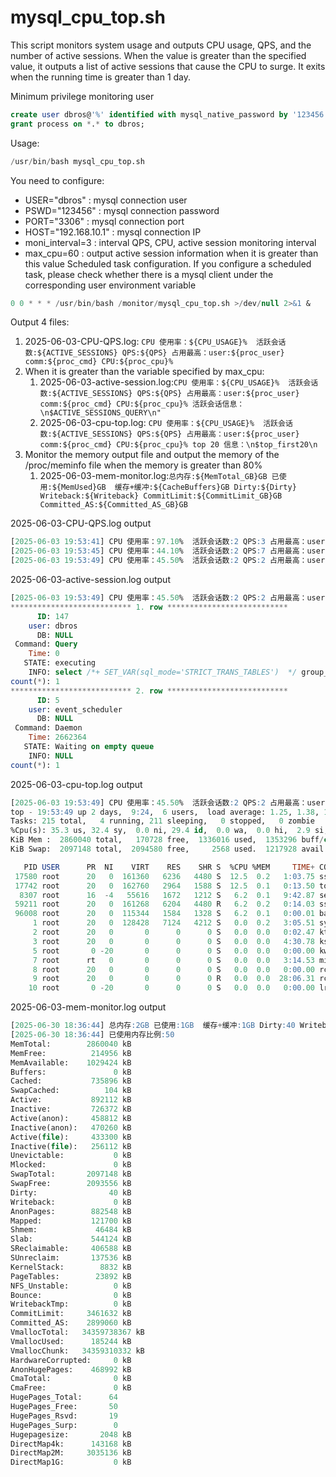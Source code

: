 # mysql_cpu_top.sh
This script monitors system usage and outputs CPU usage, QPS, and the number of active sessions. When the value is greater than the specified value, it outputs a list of active sessions that cause the CPU to surge. It exits when the running time is greater than 1 day.

Minimum privilege monitoring user

```sql
create user dbros@'%' identified with mysql_native_password by '123456';
grant process on *.* to dbros;
```

Usage:

```sql
/usr/bin/bash mysql_cpu_top.sh
```
You need to configure:

- USER="dbros" : mysql connection user
- PSWD="123456" : mysql connection password
- PORT="3306" : mysql connection port
- HOST="192.168.10.1" : mysql connection IP
- moni_interval=3 : interval QPS, CPU, active session monitoring interval
- max_cpu=60 : output active session information when it is greater than this value
Scheduled task configuration. If you configure a scheduled task, please check whether there is a mysql client under the corresponding user environment variable

```sql
0 0 * * * /usr/bin/bash /monitor/mysql_cpu_top.sh >/dev/null 2>&1 &
```

Output 4 files:

1. 2025-06-03-CPU-QPS.log: `CPU 使用率：${CPU_USAGE}%  活跃会话数:${ACTIVE_SESSIONS} QPS:${QPS} 占用最高：user:${proc_user} comm:${proc_cmd} CPU:${proc_cpu}%`
2. When it is greater than the variable specified by max_cpu:
   1. 2025-06-03-active-session.log:`CPU 使用率：${CPU_USAGE}%  活跃会话数:${ACTIVE_SESSIONS} QPS:${QPS} 占用最高：user:${proc_user} comm:${proc_cmd} CPU:${proc_cpu}% 活跃会话信息：\n$ACTIVE_SESSIONS_QUERY\n"`
   2. 2025-06-03-cpu-top.log: `CPU 使用率：${CPU_USAGE}%  活跃会话数:${ACTIVE_SESSIONS} QPS:${QPS} 占用最高：user:${proc_user} comm:${proc_cmd} CPU:${proc_cpu}% top 20 信息：\n$top_first20\n`
3. Monitor the memory output file and output the memory of the /proc/meminfo file when the memory is greater than 80%
   1. 2025-06-03-mem-monitor.log:`总内存:${MemTotal_GB}GB 已使用:${MemUsed}GB  缓存+缓冲:${CacheBuffers}GB Dirty:${Dirty} Writeback:${Writeback} CommitLimit:${CommitLimit_GB}GB Committed_AS:${Committed_AS_GB}GB`

2025-06-03-CPU-QPS.log output

```sql
[2025-06-03 19:53:41] CPU 使用率：97.10%  活跃会话数:2 QPS:3 占用最高：user:root comm:sshd CPU:3.10%
[2025-06-03 19:53:45] CPU 使用率：44.10%  活跃会话数:2 QPS:7 占用最高：user:root comm:rcu_sched CPU:2.95%
[2025-06-03 19:53:49] CPU 使用率：45.50%  活跃会话数:2 QPS:2 占用最高：user:root comm:top CPU:3.10%
```

2025-06-03-active-session.log output

```sql
[2025-06-03 19:53:49] CPU 使用率：45.50%  活跃会话数:2 QPS:2 占用最高：user:root comm:top CPU:3.10% 活跃会话信息：
*************************** 1. row ***************************
      ID: 147
    user: dbros
      DB: NULL
 Command: Query
    Time: 0
   STATE: executing
    INFO: select /*+ SET_VAR(sql_mode='STRICT_TRANS_TABLES')  */ group_concat(ID) 'ID',user,DB,Command, group_concat(TIME) 'Time',STATE,INFO,count(*) from performance_schema.processlist where COMMAND<>'Sleep' and user<>'repl' group by user,DB,Command,STATE,substring(INFO,1,30) order by count(*) asc
count(*): 1
*************************** 2. row ***************************
      ID: 5
    user: event_scheduler
      DB: NULL
 Command: Daemon
    Time: 2662364
   STATE: Waiting on empty queue
    INFO: NULL
count(*): 1

```

2025-06-03-cpu-top.log output

```sql
[2025-06-03 19:53:49] CPU 使用率：45.50%  活跃会话数:2 QPS:2 占用最高：user:root comm:top CPU:3.10% top 20 信息：
top - 19:53:49 up 2 days,  9:24,  6 users,  load average: 1.25, 1.38, 1.04
Tasks: 215 total,   4 running, 211 sleeping,   0 stopped,   0 zombie
%Cpu(s): 35.3 us, 32.4 sy,  0.0 ni, 29.4 id,  0.0 wa,  0.0 hi,  2.9 si,  0.0 st
KiB Mem :  2860040 total,   170728 free,  1336016 used,  1353296 buff/cache
KiB Swap:  2097148 total,  2094580 free,     2568 used.  1217928 avail Mem 

   PID USER      PR  NI    VIRT    RES    SHR S  %CPU %MEM     TIME+ COMMAND
 17580 root      20   0  161360   6236   4480 S  12.5  0.2   1:03.75 sshd
 17742 root      20   0  162760   2964   1588 S  12.5  0.1   0:13.50 top
  8307 root      16  -4   55616   1672   1212 S   6.2  0.1   9:42.87 sedispatch
 59211 root      20   0  161268   6204   4480 R   6.2  0.2   0:14.03 sshd
 96008 root      20   0  115344   1584   1328 S   6.2  0.1   0:00.01 bash
     1 root      20   0  128428   7124   4212 S   0.0  0.2   3:05.51 systemd
     2 root      20   0       0      0      0 S   0.0  0.0   0:02.47 kthreadd
     3 root      20   0       0      0      0 S   0.0  0.0   4:30.78 ksoftirqd/0
     5 root       0 -20       0      0      0 S   0.0  0.0   0:00.00 kworker/0:0H
     7 root      rt   0       0      0      0 S   0.0  0.0   3:14.53 migration/0
     8 root      20   0       0      0      0 S   0.0  0.0   0:00.00 rcu_bh
     9 root      20   0       0      0      0 R   0.0  0.0  28:06.31 rcu_sched
    10 root       0 -20       0      0      0 S   0.0  0.0   0:00.00 lru-add-drain

```

2025-06-03-mem-monitor.log output

```sql
[2025-06-30 18:36:44] 总内存:2GB 已使用:1GB  缓存+缓冲:1GB Dirty:40 Writeback:0 CommitLimit:3GB Committed_AS:2GB
[2025-06-30 18:36:44] 已使用内存比例:50
MemTotal:        2860040 kB
MemFree:          214956 kB
MemAvailable:    1029424 kB
Buffers:               0 kB
Cached:           735896 kB
SwapCached:          104 kB
Active:           892112 kB
Inactive:         726372 kB
Active(anon):     458812 kB
Inactive(anon):   470260 kB
Active(file):     433300 kB
Inactive(file):   256112 kB
Unevictable:           0 kB
Mlocked:               0 kB
SwapTotal:       2097148 kB
SwapFree:        2093556 kB
Dirty:                40 kB
Writeback:             0 kB
AnonPages:        882548 kB
Mapped:           121700 kB
Shmem:             46484 kB
Slab:             544124 kB
SReclaimable:     406588 kB
SUnreclaim:       137536 kB
KernelStack:        8832 kB
PageTables:        23892 kB
NFS_Unstable:          0 kB
Bounce:                0 kB
WritebackTmp:          0 kB
CommitLimit:     3461632 kB
Committed_AS:    2899060 kB
VmallocTotal:   34359738367 kB
VmallocUsed:      185244 kB
VmallocChunk:   34359310332 kB
HardwareCorrupted:     0 kB
AnonHugePages:    468992 kB
CmaTotal:              0 kB
CmaFree:               0 kB
HugePages_Total:      64
HugePages_Free:       50
HugePages_Rsvd:       19
HugePages_Surp:        0
Hugepagesize:       2048 kB
DirectMap4k:      143168 kB
DirectMap2M:     3035136 kB
DirectMap1G:           0 kB

```


